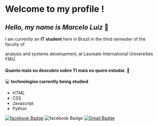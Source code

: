 # Welcome to my profile !

## *Hello, my name is Marcelo Luiz* 👋


I am currently an **IT student** here in Brazil in the third semester of the faculty of 

analysis and systems development, at Laureate International Universities FMU.

#### Quanto mais eu descubro sobre TI mais eu quero estudar. :rocket:
:computer:
**technologies currently being studied**

- HTML
- CSS
- Javascript
- Python

[![facebook Badge](https://img.shields.io/badge/Facebook-1877F2?style=flat-square&labelColor=6633cc&logo=twitter&logoColor=white&link=https://www.facebook.com/mlluiz/?viewas=100000686899395)](https://www.facebook.com/mlluiz/?viewas=100000686899395)
![facebook Badge](https://img.shields.io/badge/Facebook-1877F2?style=for-the-badge&logo=facebook&logoColor=white&https://www.facebook.com/mlluiz/?viewas=100000686899395)
[![Gmail Badge](https://img.shields.io/badge/mlluizpereira39@gmail.com-6633cc?style=flat-square&logo=Gmail&logoColor=white&link=mailto:mlluizpereira39@gmail.com)](mailto:mlluizpereira39@gmail.com)

